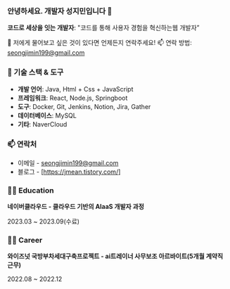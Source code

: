 ### 안녕하세요. 개발자 성지민입니다 👋
**코드로 세상을 잇는 개발자**: "코드를 통해 사용자 경험을 혁신하는웹 개발자”


💬 저에게 물어보고 싶은 것이 있다면 언제든지 연락주세요!
📫 연락 방법: seongjimin199@gmail.com


### 🔧 기술 스택 & 도구
- **개발 언어**: Java, Html + Css + JavaScript
- **프레임워크**: React, Node.js, Springboot
- **도구**: Docker, Git, Jenkins, Notion, Jira, Gather
- **데이터베이스**: MySQL
- **기타**: NaverCloud


### 📫 연락처
- 이메일 - seongjimin199@gmail.com
- 블로그 - [https://jmean.tistory.com/]

### 👩‍🏫 Education

**네이버클라우드 - 클라우드 기반의 AIaaS 개발자 과정**

2023.03 ~ 2023.09(수료)

### 👩‍💼 Career

**와이즈넛 국방부차세대구축프로젝트 -  ai트레이너 사무보조 아르바이트(5개월 계약직 근무)**

2022.08 ~ 2022.12

